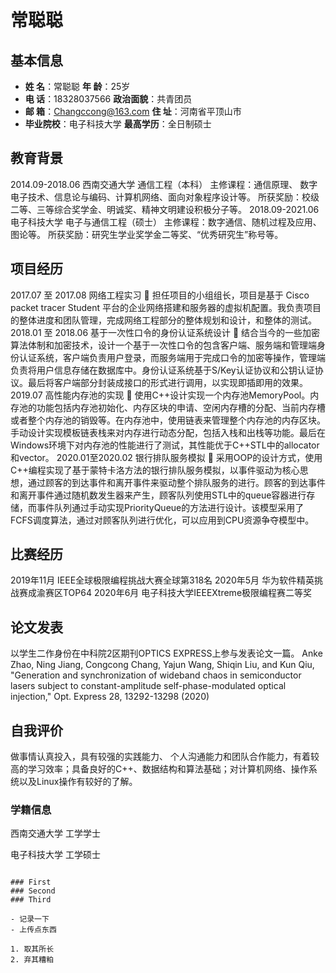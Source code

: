 常聪聪
===

## 基本信息
- **姓    名**：常聪聪  **年    龄**：25岁
- **电    话**：18328037566  **政治面貌**：共青团员
- **邮    箱**：Changccong@163.com  **住    址**：河南省平顶山市
- **毕业院校**：电子科技大学  **最高学历**：全日制硕士

## 教育背景
2014.09-2018.06                     西南交通大学                     通信工程（本科）
主修课程：通信原理、 数字电子技术、信息论与编码、计算机网络、面向对象程序设计等。
所获奖励：校级二等、三等综合奖学金、明诚奖、精神文明建设积极分子等。
2018.09-2021.06                     电子科技大学                     电子与通信工程（硕士）
主修课程：数字通信、随机过程及应用、图论等。
所获奖励：研究生学业奖学金二等奖、“优秀研究生”称号等。

## 项目经历
2017.07 至 2017.08 网络工程实习
	担任项目的小组组长，项目是基于 Cisco packet tracer Student 平台的企业网络搭建和服务器的虚拟机配置。我负责项目的整体进度和团队管理，完成网络工程部分的整体规划和设计，和整体的测试。
2018.01 至 2018.06 基于一次性口令的身份认证系统设计
	结合当今的一些加密算法体制和加密技术，设计一个基于一次性口令的包含客户端、服务端和管理端身份认证系统，客户端负责用户登录，而服务端用于完成口令的加密等操作，管理端负责将用户信息存储在数据库中。身份认证系统基于S/Key认证协议和公钥认证协议。最后将客户端部分封装成接口的形式进行调用，以实现即插即用的效果。
2019.07	 高性能内存池的实现
	使用C++设计实现一个内存池MemoryPool。内存池的功能包括内存池初始化、内存区块的申请、空闲内存槽的分配、当前内存槽或者整个内存池的销毁等。在内存池中，使用链表来管理整个内存池的内存区块。手动设计实现模板链表栈来对内存进行动态分配，包括入栈和出栈等功能。最后在Windows环境下对内存池的性能进行了测试，其性能优于C++STL中的allocator和vector。
2020.01至2020.02 银行排队服务模拟
	采用OOP的设计方式，使用C++编程实现了基于蒙特卡洛方法的银行排队服务模拟，以事件驱动为核心思想，通过顾客的到达事件和离开事件来驱动整个排队服务的进行。顾客的到达事件和离开事件通过随机数发生器来产生，顾客队列使用STL中的queue容器进行存储，而事件队列通过手动实现PriorityQueue的方法进行设计。该模型采用了FCFS调度算法，通过对顾客队列进行优化，可以应用到CPU资源争夺模型中。

## 比赛经历
2019年11月		IEEE全球极限编程挑战大赛全球第318名
2020年5月			华为软件精英挑战赛成渝赛区TOP64
2020年6月			电子科技大学IEEEXtreme极限编程赛二等奖

## 论文发表
以学生二作身份在中科院2区期刊OPTICS EXPRESS上参与发表论文一篇。
Anke Zhao, Ning Jiang, Congcong Chang, Yajun Wang, Shiqin Liu, and Kun Qiu, "Generation and synchronization of wideband chaos in semiconductor lasers subject to constant-amplitude self-phase-modulated optical injection," Opt. Express 28, 13292-13298 (2020)

## 自我评价
做事情认真投入，具有较强的实践能力、 个人沟通能力和团队合作能力，有着较高的学习效率；具备良好的C++、数据结构和算法基础；对计算机网络、操作系统以及Linux操作有较好的了解。
### 学籍信息

西南交通大学 工学学士

电子科技大学 工学硕士

```其他信息

### First
### Second
### Third

- 记录一下
- 上传点东西

1. 取其所长
2. 弃其糟粕
